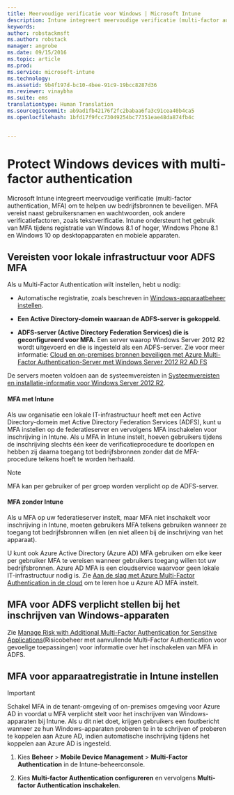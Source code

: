 ```yaml
---
title: Meervoudige verificatie voor Windows | Microsoft Intune
description: Intune integreert meervoudige verificatie (multi-factor authentication, MFA) om te helpen uw bedrijfsbronnen te beveiligen.
keywords: 
author: robstackmsft
ms.author: robstack
manager: angrobe
ms.date: 09/15/2016
ms.topic: article
ms.prod: 
ms.service: microsoft-intune
ms.technology: 
ms.assetid: 9b4f197d-bc10-4bee-91c9-19bcc8287d36
ms.reviewer: vinaybha
ms.suite: ems
translationtype: Human Translation
ms.sourcegitcommit: ab9ad1fb42176f2fc2babaa6fa3c91cea40b4ca5
ms.openlocfilehash: 1bfd17f9fcc73049254bc77351eae48da874fb4c


---
```


# <a name="protect-windows-devices-with-multifactor-authentication"></a>Protect Windows devices with multi-factor authentication
Microsoft Intune integreert meervoudige verificatie (multi-factor authentication, MFA) om te helpen uw bedrijfsbronnen te beveiligen. MFA vereist naast gebruikersnamen en wachtwoorden, ook andere verificatiefactoren, zoals tekstverificatie. Intune ondersteunt het gebruik van MFA tijdens registratie van Windows 8.1 of hoger, Windows Phone 8.1 en Windows 10 op desktopapparaten en mobiele apparaten.

## <a name="onpremises-infrastructure-requirements-for-adfs-mfa"></a>Vereisten voor lokale infrastructuur voor ADFS MFA
Als u Multi-Factor Authentication wilt instellen, hebt u nodig:

-   Automatische registratie, zoals beschreven in [Windows-apparaatbeheer instellen](set-up-windows-device-management-with-microsoft-intune.md).
-   **Een Active Directory-domein waaraan de ADFS-server is gekoppeld.**

-   **ADFS-server (Active Directory Federation Services) die is geconfigureerd voor MFA.** Een server waarop Windows Server 2012 R2 wordt uitgevoerd en die is ingesteld als een ADFS-server. Zie voor meer informatie: [Cloud en on-premises bronnen beveiligen met Azure Multi-Factor Authentication-Server met Windows Server 2012 R2 AD FS](https://azure.microsoft.com/en-us/documentation/articles/multi-factor-authentication-get-started-adfs-w2k12/)

De servers moeten voldoen aan de systeemvereisten in [Systeemvereisten en installatie-informatie voor Windows Server 2012 R2](http://technet.microsoft.com/library/dn303418.aspx).

 


#### <a name="mfa-with-intune"></a>MFA met Intune
Als uw organisatie een lokale IT-infrastructuur heeft met een Active Directory-domein met Active Directory Federation Services (ADFS), kunt u MFA instellen op de federatieserver en vervolgens MFA inschakelen voor inschrijving in Intune. Als u MFA in Intune instelt, hoeven gebruikers tijdens de inschrijving slechts één keer de verificatieprocedure te doorlopen en hebben zij daarna toegang tot bedrijfsbronnen zonder dat de MFA-procedure telkens hoeft te worden herhaald.

>[!NOTE]
>MFA kan per gebruiker of per groep worden verplicht op de ADFS-server.  

#### <a name="mfa-without-intune"></a>MFA zonder Intune
Als u MFA op uw federatieserver instelt, maar MFA niet inschakelt voor inschrijving in Intune, moeten gebruikers MFA telkens gebruiken wanneer ze toegang tot bedrijfsbronnen willen (en niet alleen bij de inschrijving van het apparaat).

U kunt ook Azure Active Directory (Azure AD) MFA gebruiken om elke keer per gebruiker MFA te vereisen wanneer gebruikers toegang willen tot uw bedrijfsbronnen. Azure AD MFA is een cloudservice waarvoor geen lokale IT-infrastructuur nodig is. Zie [Aan de slag met Azure Multi-Factor Authentication in de cloud](https://azure.microsoft.com/en-us/documentation/articles/multi-factor-authentication-get-started-cloud/) om te leren hoe u Azure AD MFA instelt.

## <a name="requiring-adfs-mfa-during-enrollment-of-windows-devices"></a>MFA voor ADFS verplicht stellen bij het inschrijven van Windows-apparaten
Zie [Manage Risk with Additional Multi-Factor Authentication for Sensitive Applications](http://technet.microsoft.com/library/dn280949.aspx)(Risicobeheer met aanvullende Multi-Factor Authentication voor gevoelige toepassingen) voor informatie over het inschakelen van MFA in ADFS.

## <a name="set-up-device-enrollment-mfa-in-intune"></a>MFA voor apparaatregistratie in Intune instellen
>[!Important]  
>Schakel MFA in de tenant-omgeving of on-premises omgeving voor Azure AD in voordat u MFA verplicht stelt voor het inschrijven van Windows-apparaten bij Intune. Als u dit niet doet, krijgen gebruikers een foutbericht wanneer ze hun Windows-apparaten proberen te in te schrijven of proberen te koppelen aan Azure AD, indien automatische inschrijving tijdens het koppelen aan Azure AD is ingesteld.

1.  Kies **Beheer** &gt; **Mobile Device Management** &gt; **Multi-Factor Authentication** in de Intune-beheerconsole.

2.  Kies **Multi-factor Authentication configureren** en vervolgens **Multi-factor Authentication inschakelen**.



<!--HONumber=Nov16_HO1-->


